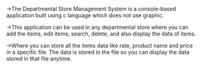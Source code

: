 ->The Departmental Store Management System is a console-based application built using c language which does not use graphic. 

->This application can be used in any departmental store where you can add the items, edit items, search, delete, and also display the data of items.

->Where you can store all the items data like rate, product name and price in a specific file. The data is stored in the file so you can display the data stored in that file anytime.
